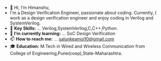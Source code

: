 - 👋 Hi, I’m Himanshu,
- I'm a Design Verification Engineer, passionate about coding. Currently, I work as a design verification engineer and enjoy coding in Verilog and SystemVerilog. 
- 🧠 **Key Skills:** ... Verilog,SystemVerilog,C,C++,Python.
- 🌱 **I’m currently learning:** ... SoC Design Verification
- 📫 **How to reach me:** ... salunkeamol10@gmail.com
- 🎓 **Education:** M.Tech in Wired and Wireless Communication from College of Engineering,Pune(coep),State-Maharashtra.

<!---
salunkead/salunkead is a ✨ special ✨ repository because its `README.md` (this file) appears on your GitHub profile.
You can click the Preview link to take a look at your changes.
--->
